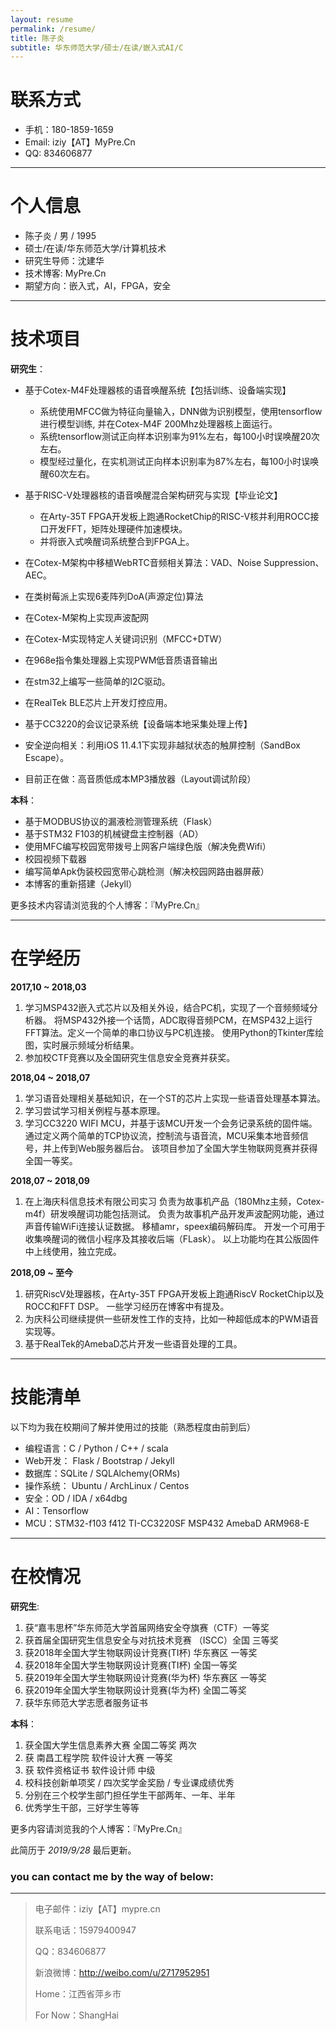 ```yaml
---
layout: resume
permalink: /resume/
title: 陈子炎
subtitle: 华东师范大学/硕士/在读/嵌入式AI/C
---
```


# 联系方式

- 手机：180-1859-1659
- Email: iziy【AT】MyPre.Cn
- QQ: 834606877

----


# 个人信息

- 陈子炎 / 男 / 1995
- 硕士/在读/华东师范大学/计算机技术
- 研究生导师：沈建华
- 技术博客: MyPre.Cn
- 期望方向：嵌入式，AI，FPGA，安全

----

# 技术项目

__研究生__：

- 基于Cotex-M4F处理器核的语音唤醒系统【包括训练、设备端实现】

  - 系统使用MFCC做为特征向量输入，DNN做为识别模型，使用tensorflow进行模型训练, 并在Cotex-M4F 200Mhz处理器核上面运行。
  - 系统tensorflow测试正向样本识别率为91%左右，每100小时误唤醒20次左右。
  - 模型经过量化，在实机测试正向样本识别率为87%左右，每100小时误唤醒60次左右。

- 基于RISC-V处理器核的语音唤醒混合架构研究与实现【毕业论文】

  - 在Arty-35T FPGA开发板上跑通RocketChip的RISC-V核并利用ROCC接口开发FFT，矩阵处理硬件加速模块。
  - 并将嵌入式唤醒词系统整合到FPGA上。

- 在Cotex-M架构中移植WebRTC音频相关算法：VAD、Noise Suppression、AEC。
- 在类树莓派上实现6麦阵列DoA(声源定位)算法
- 在Cotex-M架构上实现声波配网
- 在Cotex-M实现特定人关键词识别（MFCC+DTW）
- 在968e指令集处理器上实现PWM低音质语音输出
- 在stm32上编写一些简单的I2C驱动。
- 在RealTek BLE芯片上开发灯控应用。
- 基于CC3220的会议记录系统【设备端本地采集处理上传】

- 安全逆向相关：利用iOS 11.4.1下实现非越狱状态的触屏控制（SandBox Escape）。


- 目前正在做：高音质低成本MP3播放器（Layout调试阶段）

__本科__：

- 基于MODBUS协议的漏液检测管理系统（Flask）
- 基于STM32 F103的机械键盘主控制器（AD）
- 使用MFC编写校园宽带拨号上网客户端绿色版（解决免费Wifi）
- 校园视频下载器
- 编写简单Apk伪装校园宽带心跳检测（解决校园网路由器屏蔽）
- 本博客的重新搭建（Jekyll）

更多技术内容请浏览我的个人博客：『MyPre.Cn』

----


# 在学经历

__2017,10 ~ 2018,03__

1. 学习MSP432嵌入式芯片以及相关外设，结合PC机，实现了一个音频频域分析器。
   将MSP432外接一个话筒，ADC取得音频PCM，在MSP432上运行FFT算法。定义一个简单的串口协议与PC机连接。
   使用Python的Tkinter库绘图，实时展示频域分析结果。
2. 参加校CTF竞赛以及全国研究生信息安全竞赛并获奖。

__2018,04 ~ 2018,07__

1. 学习语音处理相关基础知识，在一个ST的芯片上实现一些语音处理基本算法。
2. 学习尝试学习相关例程与基本原理。
3. 学习CC3220 WIFI MCU，并基于该MCU开发一个会务记录系统的固件端。
   通过定义两个简单的TCP协议流，控制流与语音流，MCU采集本地音频信号，并上传到Web服务器后台。
   该项目参加了全国大学生物联网竞赛并获得全国一等奖。

__2018,07 ~ 2018,09__

1. 在上海庆科信息技术有限公司实习
   负责为故事机产品（180Mhz主频，Cotex-m4f）研发唤醒词功能包括测试。 负责为故事机产品开发声波配网功能，通过声音传输WiFi连接认证数据。 移植amr，speex编码解码库。
   开发一个可用于收集唤醒词的微信小程序及其接收后端（FLask）。
   以上功能均在其公版固件中上线使用，独立完成。 

__2018,09 ~ 至今__

1. 研究RiscV处理器核，在Arty-35T FPGA开发板上跑通RiscV RocketChip以及ROCC和FFT DSP。
   一些学习经历在博客中有提及。
2. 为庆科公司继续提供一些研发性工作的支持，比如一种超低成本的PWM语音实现等。
3. 基于RealTek的AmebaD芯片开发一些语音处理的工具。


----

# 技能清单

以下均为我在校期间了解并使用过的技能（熟悉程度由前到后）

- 编程语言：C / Python / C++ / scala
- Web开发： Flask / Bootstrap / Jekyll
- 数据库：SQLite / SQLAlchemy(ORMs)
- 操作系统： Ubuntu / ArchLinux / Centos 
- 安全：OD / IDA / x64dbg
- AI：Tensorflow
- MCU：STM32-f103 f412 TI-CC3220SF MSP432 AmebaD ARM968-E

----

# 在校情况

__研究生__:
1. 获“嘉韦思杯”华东师范大学首届网络安全夺旗赛（CTF）一等奖
2. 获首届全国研究生信息安全与对抗技术竞赛 （ISCC）全国 三等奖
3. 获2018年全国大学生物联网设计竞赛(TI杯)  华东赛区 一等奖
4. 获2018年全国大学生物联网设计竞赛(TI杯)  全国一等奖
5. 获2019年全国大学生物联网设计竞赛(华为杯)  华东赛区 一等奖
6. 获2019年全国大学生物联网设计竞赛(华为杯) 全国二等奖
7. 获华东师范大学志愿者服务证书


__本科__：

1. 获全国大学生信息素养大赛  全国二等奖  两次
2. 获 南昌工程学院 软件设计大赛 一等奖 
3. 获 软件资格证书 软件设计师 中级
4. 校科技创新单项奖 / 四次奖学金奖励 / 专业课成绩优秀
5. 分别在三个校学生部门担任学生干部两年、一年、半年
6. 优秀学生干部，三好学生等等 

更多内容请浏览我的个人博客：『MyPre.Cn』

此简历于 _2019/9/28_ 最后更新。




### you can contact me by the way of below:
<hr>

>
> 电子邮件：iziy【AT】mypre.cn
>
> 联系电话：15979400947
>
> QQ：834606877 
>
> 新浪微博：http://weibo.com/u/2717952951
>
> Home：江西省萍乡市
>
> For Now：ShangHai
